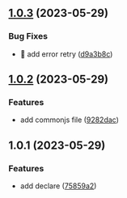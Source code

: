 ## [1.0.3](https://github.com/liuyanqing/tcos-upload/compare/v1.0.2...v1.0.3) (2023-05-29)


### Bug Fixes

* 🐛 add error retry ([d9a3b8c](https://github.com/liuyanqing/tcos-upload/commit/d9a3b8c00698ed367c9fdc3bf26074926db6ecc6))



## [1.0.2](https://github.com/liuyanqing/tcos-upload/compare/v1.0.1...v1.0.2) (2023-05-29)


### Features

* add commonjs file ([9282dac](https://github.com/liuyanqing/tcos-upload/commit/9282dac10a8add131df6c10bfe4b23b3d502ad32))



## 1.0.1 (2023-05-29)


### Features

* add declare ([75859a2](https://github.com/liuyanqing/tcos-upload/commit/75859a20ffe96eecbd411af037eceac6c0c325b6))



